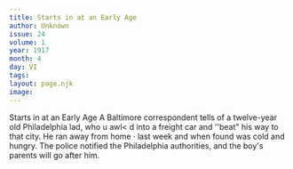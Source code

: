 ```yaml
---
title: Starts in at an Early Age
author: Unknown
issue: 24
volume: 1
year: 1917
month: 4
day: VI
tags:
layout: page.njk
image:
---
```

Starts in at an Early Age   A Baltimore correspondent tells of a twelve-year old Philadelphia lad, who u awl< d into a freight car and ''beat" his way to that city. He ran away from home · last week and when found was cold and hungry. The police notified the Philadelphia authorities, and the boy's parents will go after him.   

